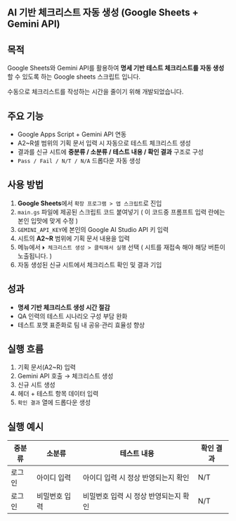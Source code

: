 ## AI 기반 체크리스트 자동 생성 (Google Sheets + Gemini API)

## 목적
Google Sheets와 Gemini API를 활용하여 **명세 기반 테스트 체크리스트를 자동 생성** 할 수 있도록 하는 Google sheets 스크립트 입니다.  

수동으로 체크리스트를 작성하는 시간을 줄이기 위해 개발되었습니다.

## 주요 기능
- Google Apps Script + Gemini API 연동
- A2~R셀 범위의 기획 문서 입력 시 자동으로 테스트 체크리스트 생성
- 결과를 신규 시트에 **중분류 / 소분류 / 테스트 내용 / 확인 결과** 구조로 구성
- `Pass / Fail / N/T / N/A` 드롭다운 자동 생성

## 사용 방법
1. **Google Sheets**에서 `확장 프로그램 > 앱 스크립트`로 진입
2. `main.gs` 파일에 제공된 스크립트 코드 붙여넣기 ( 이 코드중 프롬프트 입력 란에는 본인 입맛에 맞게 수정 )
3. `GEMINI_API_KEY`에 본인의 Google AI Studio API 키 입력
4. 시트의 **A2~R** 범위에 기획 문서 내용을 입력
5. 메뉴에서 `⏵ 체크리스트 생성 > 클릭해서 실행` 선택 ( 시트를 재접속 해야 해당 버튼이 노출됩니다. )
6. 자동 생성된 신규 시트에서 체크리스트 확인 및 결과 기입

## 성과
- **명세 기반 체크리스트 생성 시간 절감**
- QA 인력의 테스트 시나리오 구성 부담 완화
- 테스트 포맷 표준화로 팀 내 공유·관리 효율성 향상

## 실행 흐름
1. 기획 문서(A2~R) 입력
2. Gemini API 호출 → 체크리스트 생성
3. 신규 시트 생성
4. 헤더 + 테스트 항목 데이터 입력
5. `확인 결과` 열에 드롭다운 생성

## 실행 예시
| 중분류 | 소분류 | 테스트 내용 | 확인 결과 |
|--------|--------|------------|-----------|
| 로그인 | 아이디 입력 | 아이디 입력 시 정상 반영되는지 확인 | N/T |
| 로그인 | 비밀번호 입력 | 비밀번호 입력 시 정상 반영되는지 확인 | N/T |
